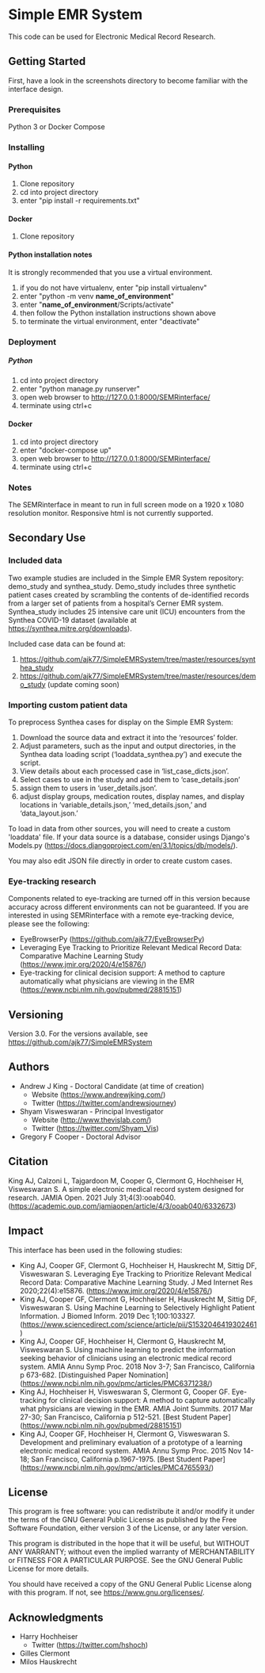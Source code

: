 # Simple EMR System

This code can be used for Electronic Medical Record Research.

## Getting Started

First, have a look in the screenshots directory to become familiar with the interface design. 

### Prerequisites

Python 3 or Docker Compose

### Installing


#### Python 

1. Clone repository
2. cd into project directory
3. enter "pip install -r requirements.txt"

#### Docker

1. Clone repository 

#### Python installation notes
It is strongly recommended that you use a virtual environment.
1. if you do not have virtualenv, enter "pip install virtualenv"
2. enter "python -m venv __name_of_environment__"
3. enter "__name_of_environment__/Scripts/activate"
4. then follow the Python installation instructions shown above
5. to terminate the virtual environment, enter "deactivate"

### Deployment

##### Python 

1. cd into project directory
2. enter "python manage.py runserver"
3. open web browser to http://127.0.0.1:8000/SEMRinterface/
4. terminate using ctrl+c

#### Docker
1. cd into project directory 
2. enter "docker-compose up"
3. open web browser to http://127.0.0.1:8000/SEMRinterface/
4. terminate using ctrl+c

### Notes

The SEMRinterface in meant to run in full screen mode on a 1920 x 1080 resolution monitor. Responsive html is not
currently supported. 

## Secondary Use

### Included data
Two example studies are included in the Simple EMR System repository: demo_study and synthea_study. Demo_study includes three synthetic patient cases created by scrambling the contents of de-identified records from a larger set of patients from a hospital’s Cerner EMR system. Synthea_study includes 25 intensive care unit (ICU) encounters from the Synthea COVID-19 dataset (available at https://synthea.mitre.org/downloads).

Included case data can be found at:
1. https://github.com/ajk77/SimpleEMRSystem/tree/master/resources/synthea_study
2. https://github.com/ajk77/SimpleEMRSystem/tree/master/resources/demo_study (update coming soon)

### Importing custom patient data
To preprocess Synthea cases for display on the Simple EMR System: 
1. Download the source data and extract it into the ‘resources’ folder. 
2. Adjust parameters, such as the input and output directories, in the Synthea data loading script (‘loaddata_synthea.py’) and execute the script. 
3. View details about each processed case in ‘list_case_dicts.json’. 
4. Select cases to use in the study and add them to ‘case_details.json’ 
5. assign them to users in ‘user_details.json’. 
6. adjust display groups, medication routes, display names, and display locations in ‘variable_details.json,’ ‘med_details.json,’ and ‘data_layout.json.’ 

To load in data from other sources, you will need to create a custom 'loaddata' file. If your data source is a database, consider usings Django's Models.py (https://docs.djangoproject.com/en/3.1/topics/db/models/). 

You may also edit JSON file directly in order to create custom cases.

### Eye-tracking research
Components related to eye-tracking are turned off in this version because accuracy across different environments can 
not be guaranteed. If you are interested in using SEMRinterface with a remote eye-tracking device, please see the
following:
* EyeBrowserPy (<https://github.com/ajk77/EyeBrowserPy>)
* Leveraging Eye Tracking to Prioritize Relevant Medical Record Data: Comparative Machine Learning Study 
(<https://www.jmir.org/2020/4/e15876/>)
* Eye-tracking for clinical decision support: A method to capture automatically what physicians are viewing in 
the EMR (<https://www.ncbi.nlm.nih.gov/pubmed/28815151>)

## Versioning

Version 3.0. For the versions available, see https://github.com/ajk77/SimpleEMRSystem

## Authors

* Andrew J King - Doctoral Candidate (at time of creation)
	* Website (https://www.andrewjking.com/)
	* Twitter (https://twitter.com/andrewsjourney)
* Shyam Visweswaran - Principal Investigator
	* Website (http://www.thevislab.com/)
	* Twitter (https://twitter.com/Shyam_Vis)
* Gregory F Cooper - Doctoral Advisor

## Citation
King AJ, Calzoni L, Tajgardoon M, Cooper G, Clermont G, Hochheiser H, Visweswaran S. A simple electronic medical record system designed for research. JAMIA Open. 2021 July 31;4(3):ooab040.
(<https://academic.oup.com/jamiaopen/article/4/3/ooab040/6332673>)

## Impact
This interface has been used in the following studies:
* King AJ, Cooper GF, Clermont G, Hochheiser H, Hauskrecht M, Sittig DF, Visweswaran S. Leveraging Eye Tracking to 
Prioritize Relevant Medical Record Data: Comparative Machine Learning Study. J Med Internet Res 2020;22(4):e15876. 
(<https://www.jmir.org/2020/4/e15876/>)
* King AJ, Cooper GF, Clermont G, Hochheiser H, Hauskrecht M, Sittig DF, Visweswaran S. Using Machine Learning to 
Selectively Highlight Patient Information. J Biomed Inform. 2019 Dec 1;100:103327. 
(<https://www.sciencedirect.com/science/article/pii/S1532046419302461>)
* King AJ, Cooper GF, Hochheiser H, Clermont G, Hauskrecht M, Visweswaran S. Using machine learning to predict 
the information seeking behavior of clinicians using an electronic medical record system. AMIA Annu Symp Proc. 
2018 Nov 3-7; San Francisco, California p 673-682. [Distinguished Paper Nomination] 
(<https://www.ncbi.nlm.nih.gov/pmc/articles/PMC6371238/>)
* King AJ, Hochheiser H, Visweswaran S, Clermont G, Cooper GF. Eye-tracking for clinical decision support: 
A method to capture automatically what physicians are viewing in the EMR. AMIA Joint Summits. 2017 Mar 27-30; 
San Francisco, California p 512-521. [Best Student Paper] (<https://www.ncbi.nlm.nih.gov/pubmed/28815151>)
* King AJ, Cooper GF, Hochheiser H, Clermont G, Visweswaran S. Development and preliminary evaluation of a 
prototype of a learning electronic medical record system. AMIA Annu Symp Proc. 2015 Nov 14-18; San Francisco, 
California p.1967-1975. [Best Student Paper] (<https://www.ncbi.nlm.nih.gov/pmc/articles/PMC4765593/>)

## License

This program is free software: you can redistribute it and/or modify
it under the terms of the GNU General Public License as published by
the Free Software Foundation, either version 3 of the License, or
any later version.

This program is distributed in the hope that it will be useful,
but WITHOUT ANY WARRANTY; without even the implied warranty of
MERCHANTABILITY or FITNESS FOR A PARTICULAR PURPOSE.  See the
GNU General Public License for more details.

You should have received a copy of the GNU General Public License
along with this program.  If not, see <https://www.gnu.org/licenses/>.

## Acknowledgments

* Harry Hochheiser
	* Twitter (https://twitter.com/hshoch)
* Gilles Clermont
* Milos Hauskrecht 
